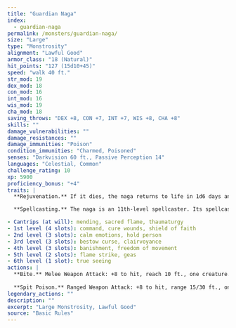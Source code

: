 ```yaml
---
title: "Guardian Naga"
index:
  - guardian-naga
permalink: /monsters/guardian-naga/
size: "Large"
type: "Monstrosity"
alignment: "Lawful Good"
armor_class: "18 (Natural)"
hit_points: "127 (15d10+45)"
speed: "walk 40 ft."
str_mod: 19
dex_mod: 18
con_mod: 16
int_mod: 16
wis_mod: 19
cha_mod: 18
saving_throws: "DEX +8, CON +7, INT +7, WIS +8, CHA +8"
skills: ""
damage_vulnerabilities: ""
damage_resistances: ""
damage_immunities: "Poison"
condition_immunities: "Charmed, Poisoned"
senses: "Darkvision 60 ft., Passive Perception 14"
languages: "Celestial, Common"
challenge_rating: 10
xp: 5900
proficiency_bonus: "+4"
traits: |
  **Rejuvenation.** If it dies, the naga returns to life in 1d6 days and regains all its hit points. Only a wish spell can prevent this trait from functioning.

  **Spellcasting.** The naga is an 11th-level spellcaster. Its spellcasting ability is Wisdom (spell save DC 16, +8 to hit with spell attacks), and it needs only verbal components to cast its spells. It has the following cleric spells prepared:

- Cantrips (at will): mending, sacred flame, thaumaturgy
- 1st level (4 slots): command, cure wounds, shield of faith
- 2nd level (3 slots): calm emotions, hold person
- 3rd level (3 slots): bestow curse, clairvoyance
- 4th level (3 slots): banishment, freedom of movement
- 5th level (2 slots): flame strike, geas
- 6th level (1 slot): true seeing
actions: |
  **Bite.** Melee Weapon Attack: +8 to hit, reach 10 ft., one creature. Hit: 8 (1d8 + 4) piercing damage, and the target must make a DC 15 Constitution saving throw, taking 45 (10d8) poison damage on a failed save, or half as much damage on a successful one.
  
  **Spit Poison.** Ranged Weapon Attack: +8 to hit, range 15/30 ft., one creature. Hit: The target must make a DC 15 Constitution saving throw, taking 45 (10d8) poison damage on a failed save, or half as much damage on a successful one.  
legendary_actions: ""
description: ""
excerpt: "Large Monstrosity, Lawful Good"
source: "Basic Rules"
---
```

